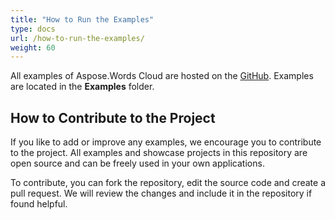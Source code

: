 ```yaml
---
title: "How to Run the Examples"
type: docs
url: /how-to-run-the-examples/
weight: 60
---
```


All examples of Aspose.Words Cloud are hosted on the [GitHub](https://github.com/aspose-words-cloud). Examples are located in the **Examples** folder.

## How to Contribute to the Project

If you like to add or improve any examples, we encourage you to contribute to the project. All examples and showcase projects in this repository are open source and can be freely used in your own applications.

To contribute, you can fork the repository, edit the source code and create a pull request. We will review the changes and include it in the repository if found helpful.
